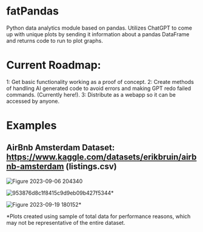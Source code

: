 # fatPandas
Python data analytics module based on pandas. Utilizes ChatGPT to come up with unique plots by sending it information about a pandas DataFrame and returns code to run to plot graphs.

# Current Roadmap:

1: Get basic functionality working as a proof of concept. 
2: Create methods of handling AI generated code to avoid errors and making GPT redo failed commands. (Currently here!).
3: Distribute as a webapp so it can be accessed by anyone.

# Examples

## AirBnb Amsterdam Dataset: https://www.kaggle.com/datasets/erikbruin/airbnb-amsterdam (listings.csv) 

![Figure 2023-09-06 204340](https://github.com/MensonRbx/Pandas_plusplus/assets/115804086/83563f26-4a34-479a-bcbc-2f56fa70aaa8)

![953876d8c1f8415c9d9eb09b427f5344](https://github.com/MensonRbx/Pandas_plusplus/assets/115804086/69daa6b3-10bf-4a3d-8cc1-704da9fb924c)*

![Figure 2023-09-19 180152](https://github.com/MensonRbx/Pandas_plusplus/assets/115804086/bfd1ea30-d545-40e5-878d-5f8b58fc9215)*

*Plots created using sample of total data for performance reasons, which may not be representative of the entire dataset.

